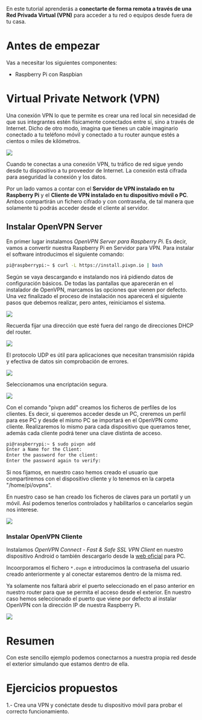 En este tutorial aprenderás a **conectarte de forma remota a través de una Red Privada Virtual (VPN)** para acceder a tu red o equipos desde fuera de tu casa.

# Antes de empezar

Vas a necesitar los siguientes componentes:

- Raspberry Pi con Raspbian

# Virtual Private Network (VPN)

Una conexión VPN lo que te permite es crear una red local sin necesidad de que sus integrantes estén físicamente conectados entre sí, sino a través de Internet. Dicho de otro modo, imagina que tienes un cable imaginario conectado a tu teléfono móvil y conectado a tu router aunque estés a cientos o miles de kilómetros.

![](img/vpn.png)

Cuando te conectas a una conexión VPN, tu tráfico de red sigue yendo desde tu dispositivo a tu proveedor de Internet. La conexión está cifrada para aseguridad la conexión y los datos.

Por un lado vamos a contar con el **Servidor de VPN instalado en tu Raspberry Pi** y el **Cliente de VPN instalado en tu dispositivo móvil o PC**. Ambos compartirán un fichero cifrado y con contraseña, de tal manera que solamente tú podrás acceder desde el cliente al servidor.

## Instalar OpenVPN Server

En primer lugar instalamos *OpenVPN Server para Raspberry Pi*. Es decir, vamos a convertir nuestra Raspberry Pi en Servidor para VPN. Para instalar el software introducimos el siguiente comando:

```sh
pi@raspberrypi:~ $ curl -L https://install.pivpn.io | bash
```

Según se vaya descargando e instalando nos irá pidiendo datos de configuración básicos. De todas las pantallas que aparecerán en el instalador de OpenVPN, marcamos las opciones que vienen por defecto. Una vez finalizado el proceso de instalación nos aparecerá el siguiente pasos que debemos realizar, pero antes, reiniciamos el sistema.

![](img/s-1.png)

Recuerda fijar una dirección que esté fuera del rango de direcciones DHCP del router.

![](img/s-2.png)

El protocolo UDP es útil para aplicaciones que necesitan transmisión rápida y efectiva de datos sin comprobación de errores.

![](img/s-3.png)

Seleccionamos una encriptación segura.

![](img/s-4.png)

Con el comando "pivpn add" creamos los ficheros de perfiles de los clientes. Es decir, si queremos acceder desde un PC, creremos un perfil para ese PC y desde el mismo PC se importará en el OpenVPN como cliente. Realizaremos lo mismo para cada dispositivo que queramos tener, además cada cliente podrá tener una clave distinta de acceso.

```sh
pi@raspberrypi:~ $ sudo pivpn add
Enter a Name for the Client: 
Enter the password for the client:  
Enter the password again to verify: 
```

Si nos fijamos, en nuestro caso hemos creado el usuario que compartiremos con el dispositivo cliente y lo tenemos en la carpeta "/home/pi/ovpns".

En nuestro caso se han creado los ficheros de claves para un portatil y un móvil. Así podemos tenerlos controlados y habilitarlos o cancelarlos según nos interese.

![](img/key.png)

### Instalar OpenVPN Cliente

Instalamos *OpenVPN Connect - Fast & Safe SSL VPN Client* en nuestro dispositivo Android o también descargarlo desde la [web oficial](https://openvpn.net/community-downloads/) para PC.

Incoorporamos el fichero `*.ovpn` e introducimos la contraseña del usuario creado anteriormente y al conectar estaremos dentro de la misma red.

Ya solamente nos faltará abrir el puerto seleccionado en el paso anterior en nuestro router para que se permita el acceso desde el exterior. En nuestro caso hemos seleccionado el puerto que viene por defecto al instalar OpenVPN con la dirección IP de nuestra Raspberry Pi.

![](img/router.png)

# Resumen

Con este sencillo ejemplo podemos conectarnos a nuestra propia red desde el exterior simulando que estamos dentro de ella.

# Ejercicios propuestos

1.- Crea una VPN y conéctate desde tu dispositivo móvil para probar el correcto funcionamiento.

